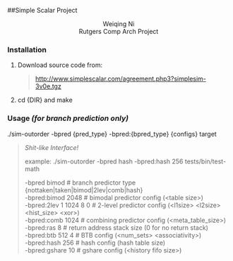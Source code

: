 ##Simple Scalar Project
<center>Weiqing Ni</center>  
<center> Rutgers Comp Arch Project</center>  



### Installation 

1. Download source code from:

   > http://www.simplescalar.com/agreement.php3?simplesim-3v0e.tgz 

2. cd {DIR} and make



### Usage *(for branch prediction only)*

./sim-outorder -bpred {pred_type} -bpred:{bpred_type} {configs} target

> *Shit-like Interface!*   
>
> example:  ./sim-outorder -bpred hash -bpred:hash 256 tests/bin/test-math   
>
> -bpred           bimod 		 # branch predictor type   {nottaken|taken|bimod|2lev|comb|hash}  
> -bpred:bimod     2048			 # bimodal predictor config (\<table size\>)  
> -bpred:2lev      1 1024 8 0 	 # 2-level predictor config (\<l1size\> \<l2size\> \<hist_size\> \<xor\>)  
> -bpred:comb      1024 		 # combining predictor config (\<meta_table_size\>)  
> -bpred:ras       8		     # return address stack size (0 for no return stack)  
> -bpred:btb       512 4 		 # BTB config (\<num_sets\> \<associativity\>)  
> -bpred:hash      256  		 # hash config (hash table size)   
> -bpred:gshare    10 			 # gshare config (\<history fifo size\>)  


